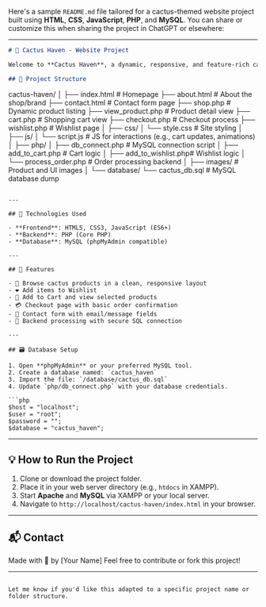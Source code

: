 Here's a sample `README.md` file tailored for a cactus-themed website project built using **HTML**, **CSS**, **JavaScript**, **PHP**, and **MySQL**. You can share or customize this when sharing the project in ChatGPT or elsewhere:

---

```markdown
# 🌵 Cactus Haven - Website Project

Welcome to **Cactus Haven**, a dynamic, responsive, and feature-rich cactus-themed e-commerce website built using **HTML**, **CSS**, **JavaScript**, **PHP**, and **MySQL**.

## 📁 Project Structure

```

cactus-haven/
│
├── index.html             # Homepage
├── about.html             # About the shop/brand
├── contact.html           # Contact form page
├── shop.php               # Dynamic product listing
├── view\_product.php       # Product detail view
├── cart.php               # Shopping cart view
├── checkout.php           # Checkout process
├── wishlist.php           # Wishlist page
│
├── css/
│   └── style.css          # Site styling
│
├── js/
│   └── script.js          # JS for interactions (e.g., cart updates, animations)
│
├── php/
│   ├── db\_connect.php     # MySQL connection script
│   ├── add\_to\_cart.php    # Cart logic
│   ├── add\_to\_wishlist.php# Wishlist logic
│   └── process\_order.php  # Order processing backend
│
├── images/                # Product and UI images
│
└── database/
└── cactus\_db.sql      # MySQL database dump

````

---

## 🔧 Technologies Used

- **Frontend**: HTML5, CSS3, JavaScript (ES6+)
- **Backend**: PHP (Core PHP)
- **Database**: MySQL (phpMyAdmin compatible)

---

## 🚀 Features

- 🏪 Browse cactus products in a clean, responsive layout
- ❤️ Add items to Wishlist
- 🛒 Add to Cart and view selected products
- 💳 Checkout page with basic order confirmation
- 📧 Contact form with email/message fields
- 🔐 Backend processing with secure SQL connection

---

## 🗃️ Database Setup

1. Open **phpMyAdmin** or your preferred MySQL tool.
2. Create a database named: `cactus_haven`
3. Import the file: `/database/cactus_db.sql`
4. Update `php/db_connect.php` with your database credentials.

```php
$host = "localhost";
$user = "root";
$password = "";
$database = "cactus_haven";
````

---

## 💡 How to Run the Project

1. Clone or download the project folder.
2. Place it in your web server directory (e.g., `htdocs` in XAMPP).
3. Start **Apache** and **MySQL** via XAMPP or your local server.
4. Navigate to `http://localhost/cactus-haven/index.html` in your browser.

---

## 📬 Contact

Made with 🌵 by \[Your Name]
Feel free to contribute or fork this project!

---

```

Let me know if you'd like this adapted to a specific project name or folder structure.
```
